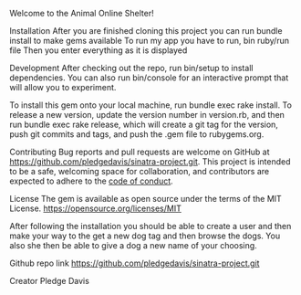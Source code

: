 Welcome to the Animal Online Shelter!

Installation
After you are finished cloning this project you can run bundle install to make gems available
To run my app you have to run, bin ruby/run file
Then you enter everything as it is displayed

Development
After checking out the repo, run bin/setup to install dependencies. You can also run bin/console for an interactive prompt that will allow you to experiment.

To install this gem onto your local machine, run bundle exec rake install. To release a new version, update the version number in version.rb, and then run bundle exec rake release, which will create a git tag for the version, push git commits and tags, and push the .gem file to rubygems.org.


Contributing
Bug reports and pull requests are welcome on GitHub at https://github.com/pledgedavis/sinatra-project.git. This project is intended to be a safe, welcoming space for collaboration, and contributors are expected to adhere to the [code of conduct](https://github.com/pledgedavis/sinatra-project.git).

License
The gem is available as open source under the terms of the MIT License.
https://opensource.org/licenses/MIT

After following the installation you should be able to create a user and then make your way to the get a new dog tag and then browse the dogs. You also she then be able to give a dog a new name of your choosing.

Github repo link
 https://github.com/pledgedavis/sinatra-project.git

Creator
Pledge Davis
